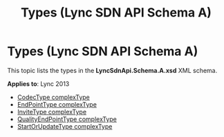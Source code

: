 ﻿---
title: Types (Lync SDN API Schema A)
TOCTitle: Types (Lync SDN API Schema A)
ms:assetid: 723a881d-809b-9bd6-341a-fbb42c04a7c2
ms:mtpsurl: https://msdn.microsoft.com/library/Dn775145(v=office.15)
ms:contentKeyID: 62626119
ms.date: 07/24/2014
mtps_version: v=office.15
---

# Types (Lync SDN API Schema A)

This topic lists the types in the **LyncSdnApi.Schema.A.xsd** XML schema.

**Applies to**: Lync 2013

  - [CodecType complexType](codectype-complextype-lync-sdn-api-schema-a.md)
  - [EndPointType complexType](endpointtype-complextype-lync-sdn-api-schema-a.md)
  - [InviteType complexType](invitetype-complextype-lync-sdn-api-schema-a.md)
  - [QualityEndPointType complexType](qualityendpointtype-complextype-lync-sdn-api-schema-a.md)
  - [StartOrUpdateType complexType](startorupdatetype-complextype-lync-sdn-api-schema-a.md)

